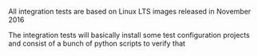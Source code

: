 All integration tests are based on Linux LTS images released in November 2016

The integration tests will basically install some test configuration projects
and consist of a bunch of python scripts to verify that 